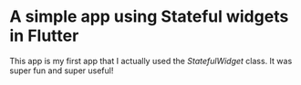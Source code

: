 # A simple app using Stateful widgets in Flutter

This app is my first app that I actually used the _StatefulWidget_ class. It was super fun and super useful!